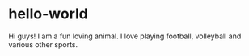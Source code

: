 # hello-world
Hi guys! I am a fun loving animal. I love playing football, volleyball and various other sports.
